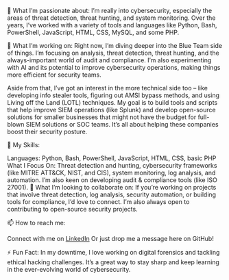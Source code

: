 👀 What I’m passionate about:
I’m really into cybersecurity, especially the areas of threat detection, threat hunting, and system monitoring. Over the years, I’ve worked with a variety of tools and languages like Python, Bash, PowerShell, JavaScript, HTML, CSS, MySQL, and some PHP.

🌱 What I’m working on:
Right now, I’m diving deeper into the Blue Team side of things. I’m focusing on analysis, threat detection, threat hunting, and the always-important world of audit and compliance. I’m also experimenting with AI and its potential to improve cybersecurity operations, making things more efficient for security teams.

Aside from that, I’ve got an interest in the more technical side too – like developing info stealer tools, figuring out AMSI bypass methods, and using Living off the Land (LOTL) techniques. My goal is to build tools and scripts that help improve SIEM operations (like Splunk) and develop open-source solutions for smaller businesses that might not have the budget for full-blown SIEM solutions or SOC teams. It’s all about helping these companies boost their security posture.

💼 My Skills:

Languages: Python, Bash, PowerShell, JavaScript, HTML, CSS, basic PHP
What I Focus On: Threat detection and hunting, cybersecurity frameworks (like MITRE ATT&CK, NIST, and CIS), system monitoring, log analysis, and automation. I’m also keen on developing audit & compliance tools (like ISO 27001).
💞️ What I’m looking to collaborate on:
If you’re working on projects that involve threat detection, log analysis, security automation, or building tools for compliance, I’d love to connect. I’m also always open to contributing to open-source security projects.

📫 How to reach me:

Connect with me on <a href="https://www.linkedin.com/in/szymon-adwent-a75360193/">LinkedIn</a>
Or just drop me a message here on GitHub!

⚡ Fun Fact:
In my downtime, I love working on digital forensics and tackling ethical hacking challenges. It’s a great way to stay sharp and keep learning in the ever-evolving world of cybersecurity.
